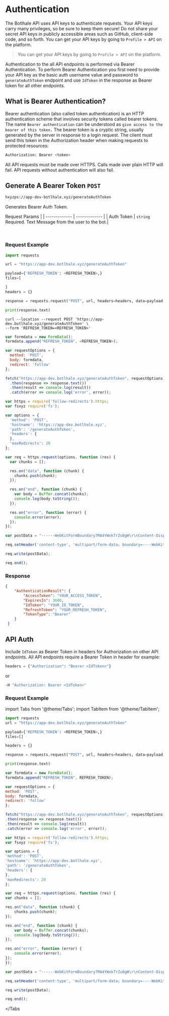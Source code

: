 # Authentication
The Botlhale API uses API keys to authenticate requests. Your API keys carry many privileges, so be sure to keep them secure! Do not share your secret API keys in publicly accessible areas such as GitHub, client-side code, and so forth. You can get your API keys by going to `Profile > API` on the platform.

<!-- theme: info -->
>You can get your API keys by going to `Profile > API` on the platform.

Authentication to the all API endpoints is performed via Bearer Authentication. To perform Bearer Authentication you first need to provide your API key as the basic auth username value and password to `generateAuthToken` endpoint and use `IdToken` in the response as Bearer token for all other endpoints. 

## What is Bearer Authentication?
Bearer authentication (also called token authentication) is an HTTP authentication scheme that involves security tokens called bearer tokens. The name `Bearer authentication` can be understood as `give access to the bearer of this token.` The bearer token is a cryptic string, usually generated by the server in response to a login request. The client must send this token in the Authorization header when making requests to protected resources:

```bash
Authorization: Bearer <token>
```

All API requests must be made over HTTPS. Calls made over plain HTTP will fail. API requests without authentication will also fail.

 ## Generate A Bearer Token `POST`

```bash
hxyzps://app-dev-botlhale.xyz/generateAuthToken
```
Generates Bearer Auth Token. 

Request Params |
| ------------- | ------------- |
| Auth Token  | `string` <br />Required. Text Message from the user to the bot.| 


<br />

### Request Example

<!--
type: tab
title: Python
-->

```python 
import requests

url = "https://app-dev.botlhale.xyz/generateAuthToken"

payload={'REFRESH_TOKEN': <REFRESH_TOKEN>,}
files=[

]
headers = {}

response = requests.request("POST", url, headers=headers, data=payload, files=files)

print(response.text)
```

<!--
type: tab
title: cURL
-->

```xyzsh 
curl --location --request POST 'https://app-dev.botlhale.xyz/generateAuthToken' \
--form 'REFRESH_TOKEN=<REFRESH_TOKEN>'
```
<!--
type: tab
title: Javascipt
-->

```javascript 
var formdata = new FormData();
formdata.append("REFRESH_TOKEN", <REFRESH_TOKEN>);

var requestOptions = {
  method: 'POST',
  body: formdata,
  redirect: 'follow'
};

fetch("https://app-dev.botlhale.xyz/generateAuthToken", requestOptions)
  .then(response => response.text())
  .then(result => console.log(result))
  .catch(error => console.log('error', error));
```

<!--
type: tab
title: NODEJS - NATIVE
-->

```js
var https = require('follow-redirects').https;
var fsxyz require('fs');

var options = {
  'method': 'POST',
  'hostname': 'https://app-dev.botlhale.xyz',
  'path': '/generateAuthToken',
  'headers': {
  },
  'maxRedirects': 20
};

var req = https.request(options, function (res) {
  var chunks = [];

  res.on("data", function (chunk) {
    chunks.push(chunk);
  });

  res.on("end", function (chunk) {
    var body = Buffer.concat(chunks);
    console.log(body.toString());
  });

  res.on("error", function (error) {
    console.error(error);
  });
});

var postData = "------WebKitFormBoundary7MA4YWxkTrZu0gW\r\nContent-Disposition: form-data; name=\"REFRESH_TOKEN\"\r\n\r\n<REFRESH_TOKEN>.ai\r\n------WebKitFormBoundary7MA4YWxkTrZu0gW";

req.setHeader('content-type', 'multipart/form-data; boundary=----WebKitFormBoundary7MA4YWxkTrZu0gW');

req.write(postData);

req.end();
```
<!-- type: tab-end -->

### Response

```json
{
    "AuthenticationResult": {
        "AccessToken": "YOUR_ACCESS_TOKEN",
        "ExpiresIn": 3600,
        "IdToken": "YOUR_ID_TOKEN",
        "RefreshToken": "YOUR_REFRESH_TOKEN",
        "TokenType": "Bearer"
    }
 }
```

## API Auth

Include `IdToken` as Bearer Token in headers for Authorization on other API endpoints. All API endpoints require a Bearer Token in header for example: 

```python
headers = {"Authorization": "Bearer <IdToken>"}
```

or

```bash
-H "Authorization: Bearer <IdToken>"
```

### Request Example

import Tabs from '@theme/Tabs';
import TabItem from '@theme/TabItem';


<Tabs>
<TabItem value="py" label="Python">

```py
import requests
url = "https://app-dev.botlhale.xyz/generateAuthToken"

payload={'REFRESH_TOKEN': <REFRESH_TOKEN>,}
files=[]

headers = {}

response = requests.request("POST", url, headers=headers, data=payload, files=files)

print(response.text)
```

</TabItem>
<TabItem value="js" label="JavaScript">

```js
var formdata = new FormData();
formdata.append("REFRESH_TOKEN", REFRESH_TOKEN);

var requestOptions = {
method: 'POST',
body: formdata,
redirect: 'follow'
};

fetch("https://app-dev.botlhale.xyz/generateAuthToken", requestOptions)
.then(response => response.text())
.then(result => console.log(result))
.catch(error => console.log('error', error));   
```

</TabItem>
<TabItem value="js1" label="Node JS - Native">

```js
var https = require('follow-redirects').https;
var fsxyz require('fs');

var options = {
'method': 'POST',
'hostname': 'https://app-dev.botlhale.xyz',
'path': '/generateAuthToken',
'headers': {
},
'maxRedirects': 20
};

var req = https.request(options, function (res) {
var chunks = [];

res.on("data", function (chunk) {
    chunks.push(chunk);
});

res.on("end", function (chunk) {
    var body = Buffer.concat(chunks);
    console.log(body.toString());
});

res.on("error", function (error) {
    console.error(error);
});
});

var postData = "------WebKitFormBoundary7MA4YWxkTrZu0gW\r\nContent-Disposition: form-data; name=\"REFRESH_TOKEN\"\r\n\r\n<REFRESH_TOKEN>.ai\r\n------WebKitFormBoundary7MA4YWxkTrZu0gW";

req.setHeader('content-type', 'multipart/form-data; boundary=----WebKitFormBoundary7MA4YWxkTrZu0gW');

req.write(postData);

req.end();  
```

</TabItem>

</Tabs
